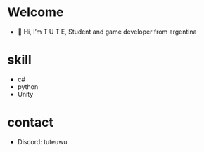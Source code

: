 # Welcome

- 👋 Hi, I’m T U T E, Student and game developer from argentina
# skill
- c#
- python
- Unity
# contact
- Discord: tuteuwu
<!---
theTute/theTute is a ✨ special ✨ repository because its `README.md` (this file) appears on your GitHub profile.
You can click the Preview link to take a look at your changes.
--->
